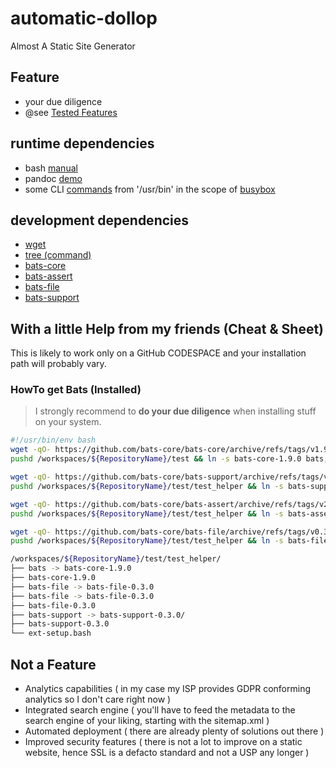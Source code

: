 # automatic-dollop
Almost A Static Site Generator 

## Feature
 - your due diligence
 - @see [Tested Features](tested_features.md)

## runtime dependencies
- bash [manual](https://www.gnu.org/software/bash/manual/bash.html)
- pandoc [demo](https://pandoc.org/demos.html)
- some CLI [commands](https://busybox.net/downloads/BusyBox.html#commands) from '/usr/bin' in the scope of [busybox](https://git.busybox.net/busybox)

## development dependencies
- [wget](https://en.wikipedia.org/wiki/Wget)
- [tree (command)](https://en.wikipedia.org/wiki/Tree_(command))
- [bats-core](https://github.com/bats-core/bats-core)
- [bats-assert](https://github.com/bats-core/bats-assert)
- [bats-file](https://github.com/bats-core/bats-file)
- [bats-support](https://github.com/bats-core/bats-support)

## With a little Help from my friends (Cheat & Sheet)
This is likely to work only on a GitHub CODESPACE and your installation path will probably vary.
### HowTo get Bats (Installed) 
>I strongly recommend to __do your due diligence__ when installing stuff on your system.
``` bash
#!/usr/bin/env bash
wget -qO- https://github.com/bats-core/bats-core/archive/refs/tags/v1.9.0.tar.gz    | tar xvz -C /workspaces/${RepositoryName}/test
pushd /workspaces/${RepositoryName}/test && ln -s bats-core-1.9.0 bats; popd

wget -qO- https://github.com/bats-core/bats-support/archive/refs/tags/v0.3.0.tar.gz | tar xvz -C /workspaces/${RepositoryName}/test/test_helper
pushd /workspaces/${RepositoryName}/test/test_helper && ln -s bats-support-0.3.0 bats-support; popd

wget -qO- https://github.com/bats-core/bats-assert/archive/refs/tags/v2.1.0.tar.gz  | tar xvz -C /workspaces/${RepositoryName}/test/test_helper
pushd /workspaces/${RepositoryName}/test/test_helper && ln -s bats-assert-2.1.0 bats-assert; popd

wget -qO- https://github.com/bats-core/bats-file/archive/refs/tags/v0.3.0.tar.gz    | tar xvz -C /workspaces/${RepositoryName}/test/test_helper
pushd /workspaces/${RepositoryName}/test/test_helper && ln -s bats-file-0.3.0 bats-file; popd
```

``` bash
/workspaces/${RepositoryName}/test/test_helper/
├── bats -> bats-core-1.9.0
├── bats-core-1.9.0
├── bats-file -> bats-file-0.3.0
├── bats-file -> bats-file-0.3.0
├── bats-file-0.3.0
├── bats-support -> bats-support-0.3.0/
├── bats-support-0.3.0
└── ext-setup.bash
```

## Not a Feature
- Analytics capabilities
(
    in my case my ISP provides GDPR conforming analytics so I don't care right now
)
- Integrated search engine
(
    you'll have to feed the metadata to the search engine of your liking, starting with the sitemap.xml
)
- Automated deployment
(
    there are already plenty of solutions out there
)
- Improved security features (
    there is not a lot to improve on a static website, hence SSL is a defacto standard and not a USP any longer
)
